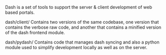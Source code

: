 Dash is a set of tools to support the server & client development of web based portals.

dash/client/
    Contains two versions of the same codebase, one version that contains the verbose raw code, and another that contains a minified version of the dash frontend module.

dash/pydash/
    Contains code that manages dash syncing and also a python module used to simplify development locally as well as on the server.

